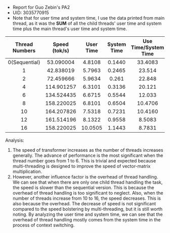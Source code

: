+ Report for Guo Zebin's PA2
+ UID: 3035770915
+ Note that for user time and system time, I use the data printed from main thread, as it was the **SUM** of all the child threads' user time and system time plus the main thread's user time and system time.

|Thread Numbers|Speed (tok/s)|User Time| System Time| Use Time/System Time|
|:---:|:---:|:---:|:---:|:---:|
0(Sequential)|53.090004|4.8108|0.1440|33.4083
1|42.838019|5.7963|0.2465|23.514
2|72.459666|5.9634|0.261|22.848
4|114.901257|6.3101|0.3136|20.121
6|134.524435|6.6715|0.5544|12.033
8|158.220025|6.8101|0.6504|10.4706
10|164.207826|7.5318|0.7231|10.4160
12|161.514196|8.1322|0.9558|8.5083
16|158.220025|10.0505|1.1443|8.7831

Analysis:
1. The speed of transformer increases as the number of threads increases generally. The advance of performance is the most significant when the thread number goes from 1 to 6. This is trivial and expected because multi-threading is designed to improve the speed of vector-matrix multiplication. 
2. However, another influence factor is the overhead of thread handling. We can see that when there are only one child thread handling the task, the speed is slower than the sequential version. This is because the overhead of thread handling is too significant to neglect. Also, when the number of threads increase from 10 to 16, the speed decreases. This is also because the overhead. The decrease of speed is not significant compared to the speed bolstering by multi-threading, but it is still worth noting. By analyzing the user time and system time, we can see that the overhead of thread handling mostly comes from the system time in the process of context switching.
